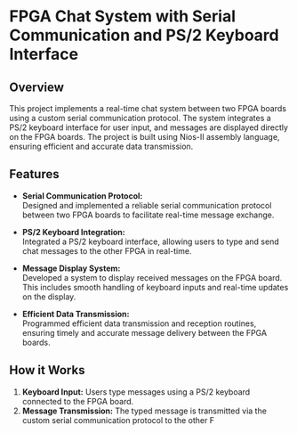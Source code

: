 # FPGA Chat System with Serial Communication and PS/2 Keyboard Interface

## Overview
This project implements a real-time chat system between two FPGA boards using a custom serial communication protocol. The system integrates a PS/2 keyboard interface for user input, and messages are displayed directly on the FPGA boards. The project is built using Nios-II assembly language, ensuring efficient and accurate data transmission.

## Features
- **Serial Communication Protocol:**  
  Designed and implemented a reliable serial communication protocol between two FPGA boards to facilitate real-time message exchange.
  
- **PS/2 Keyboard Integration:**  
  Integrated a PS/2 keyboard interface, allowing users to type and send chat messages to the other FPGA in real-time.

- **Message Display System:**  
  Developed a system to display received messages on the FPGA board. This includes smooth handling of keyboard inputs and real-time updates on the display.

- **Efficient Data Transmission:**  
  Programmed efficient data transmission and reception routines, ensuring timely and accurate message delivery between the FPGA boards.

## How it Works
1. **Keyboard Input:** Users type messages using a PS/2 keyboard connected to the FPGA board.
2. **Message Transmission:** The typed message is transmitted via the custom serial communication protocol to the other F
